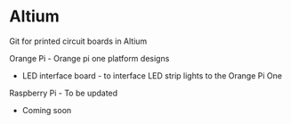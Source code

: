 # Altium
Git for printed circuit boards in Altium 

Orange Pi - Orange pi one platform designs
  - LED interface board - to interface LED strip lights to the Orange Pi One
  
Raspberry Pi - To be updated
  - Coming soon
